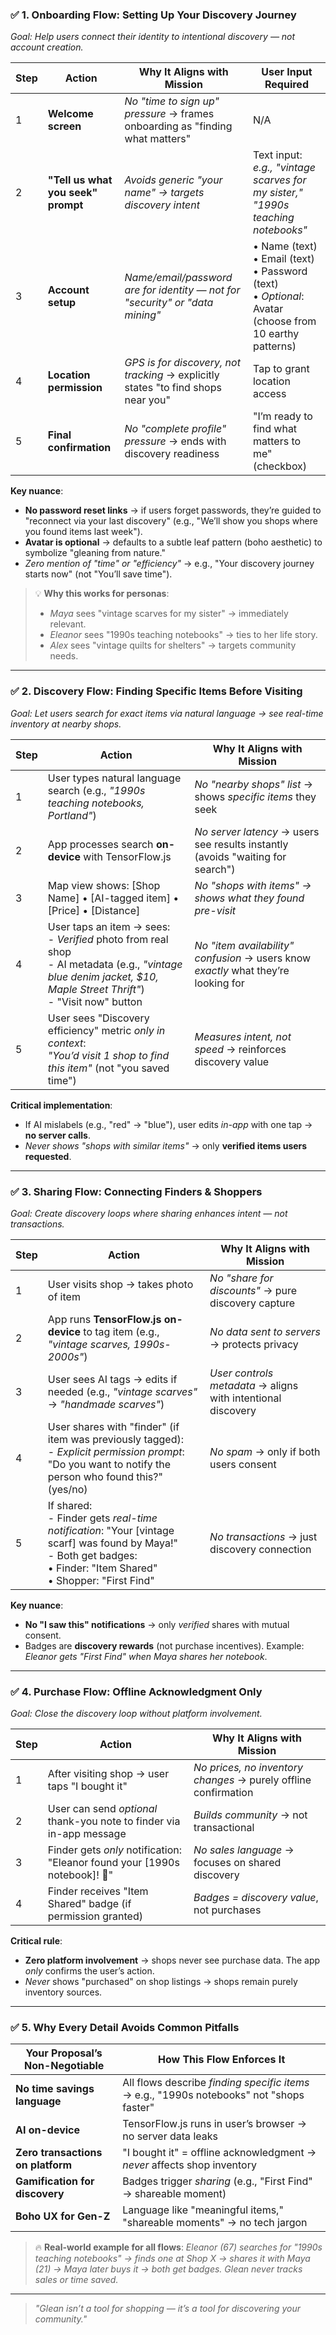 ### ✅ **1. Onboarding Flow: Setting Up Your Discovery Journey**
*Goal: Help users connect their identity to intentional discovery — not account creation.*

| Step | Action | Why It Aligns with Mission | User Input Required |
|------|--------|----------------------------|---------------------|
| 1 | **Welcome screen** | *No "time to sign up" pressure* → frames onboarding as "finding what matters" | N/A |
| 2 | **"Tell us what you seek" prompt** | *Avoids generic "your name" → targets discovery intent* | Text input: *e.g., "vintage scarves for my sister," "1990s teaching notebooks"* |
| 3 | **Account setup** | *Name/email/password are for identity — not for "security" or "data mining"* | • Name (text) <br>• Email (text) <br>• Password (text) <br>• *Optional*: Avatar (choose from 10 earthy patterns) |
| 4 | **Location permission** | *GPS is for discovery, not tracking* → explicitly states "to find shops near you" | Tap to grant location access |
| 5 | **Final confirmation** | *No "complete profile" pressure* → ends with discovery readiness | "I’m ready to find what matters to me" (checkbox) |

**Key nuance**:
- **No password reset links** → if users forget passwords, they’re guided to "reconnect via your last discovery" (e.g., "We’ll show you shops where you found items last week").
- **Avatar is optional** → defaults to a subtle leaf pattern (boho aesthetic) to symbolize "gleaning from nature."
- *Zero mention of "time" or "efficiency"* → e.g., "Your discovery journey starts now" (not "You’ll save time").

> 💡 **Why this works for personas**:
> - *Maya* sees "vintage scarves for my sister" → immediately relevant.
> - *Eleanor* sees "1990s teaching notebooks" → ties to her life story.
> - *Alex* sees "vintage quilts for shelters" → targets community needs.

---

### ✅ **2. Discovery Flow: Finding Specific Items Before Visiting**
*Goal: Let users search for *exact items* via natural language → see real-time inventory at nearby shops.*

| Step | Action | Why It Aligns with Mission |
|------|--------|----------------------------|
| 1 | User types natural language search (e.g., *"1990s teaching notebooks, Portland"*) | *No "nearby shops" list* → shows *specific items* they seek |
| 2 | App processes search **on-device** with TensorFlow.js | *No server latency* → users see results instantly (avoids "waiting for search") |
| 3 | Map view shows: [Shop Name] • [AI-tagged item] • [Price] • [Distance] | *No "shops with items" → shows *what they found* pre-visit* |
| 4 | User taps an item → sees: <br> - *Verified* photo from real shop <br> - AI metadata (e.g., *"vintage blue denim jacket, $10, Maple Street Thrift"*) <br> - "Visit now" button | *No "item availability" confusion* → users know *exactly* what they’re looking for |
| 5 | User sees "Discovery efficiency" metric *only in context*: <br> *"You’d visit 1 shop to find this item"* (not "you saved time") | *Measures intent, not speed* → reinforces discovery value |

**Critical implementation**:
- If AI mislabels (e.g., "red" → "blue"), user edits *in-app* with one tap → **no server calls**.
- *Never shows "shops with similar items"* → only **verified items users requested**.

---

### ✅ **3. Sharing Flow: Connecting Finders & Shoppers**
*Goal: Create discovery loops where sharing *enhances* intent — not transactions.*

| Step | Action | Why It Aligns with Mission |
|------|--------|----------------------------|
| 1 | User visits shop → takes photo of item | *No "share for discounts"* → pure discovery capture |
| 2 | App runs **TensorFlow.js on-device** to tag item (e.g., *"vintage scarves, 1990s-2000s"*) | *No data sent to servers* → protects privacy |
| 3 | User sees AI tags → edits if needed (e.g., *"vintage scarves"* → *"handmade scarves"*) | *User controls metadata* → aligns with intentional discovery |
| 4 | User shares with "finder" (if item was previously tagged): <br> - *Explicit permission prompt*: "Do you want to notify the person who found this?" (yes/no) | *No spam* → only if both users consent |
| 5 | If shared: <br> - Finder gets *real-time notification*: "Your [vintage scarf] was found by Maya!" <br> - Both get badges: <br>   • Finder: "Item Shared" <br>   • Shopper: "First Find" | *No transactions* → just discovery connection |

**Key nuance**:
- **No "I saw this" notifications** → only *verified* shares with mutual consent.
- Badges are **discovery rewards** (not purchase incentives). Example: *Eleanor gets "First Find" when Maya shares her notebook*.

---

### ✅ **4. Purchase Flow: Offline Acknowledgment Only**
*Goal: Close the discovery loop without platform involvement.*

| Step | Action | Why It Aligns with Mission |
|------|--------|----------------------------|
| 1 | After visiting shop → user taps "I bought it" | *No prices, no inventory changes* → purely offline confirmation |
| 2 | User can send *optional* thank-you note to finder via in-app message | *Builds community* → not transactional |
| 3 | Finder gets *only* notification: "Eleanor found your [1990s notebook]! 🌼" | *No sales language* → focuses on shared discovery |
| 4 | Finder receives "Item Shared" badge (if permission granted) | *Badges = discovery value*, not purchases |

**Critical rule**:
- **Zero platform involvement** → shops never see purchase data. The app *only* confirms the user’s action.
- *Never* shows "purchased" on shop listings → shops remain purely inventory sources.

---

### ✅ **5. Why Every Detail Avoids Common Pitfalls**
| Your Proposal’s Non-Negotiable | How This Flow Enforces It |
|-------------------------------|---------------------------|
| **No time savings language** | All flows describe *finding specific items* → e.g., "1990s notebooks" not "shops faster" |
| **AI on-device** | TensorFlow.js runs in user’s browser → no server data leaks |
| **Zero transactions on platform** | "I bought it" = offline acknowledgment → *never* affects shop inventory |
| **Gamification for discovery** | Badges trigger *sharing* (e.g., "First Find" → shareable moment) |
| **Boho UX for Gen-Z** | Language like "meaningful items," "shareable moments" → no tech jargon |

> 🔥 **Real-world example for all flows**:
> *Eleanor (67) searches for "1990s teaching notebooks" → finds one at Shop X → shares it with Maya (21) → Maya later buys it → both get badges. Glean never tracks sales or time saved.*

---

> *"Glean isn’t a tool for shopping — it’s a tool for discovering your community."*
